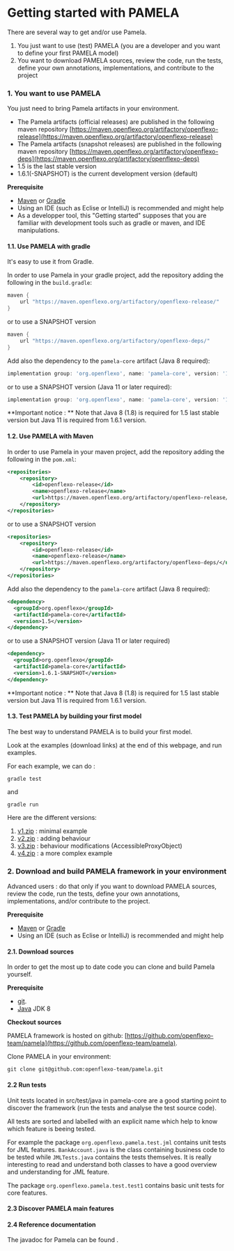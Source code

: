 # Getting started with PAMELA

There are several way to get and/or use Pamela.

1. You just want to use (test) PAMELA (you are a developer and you want to define your first PAMELA model)
2. You want to download PAMELA sources, review the code, run the tests, define your own annotations, implementations, and contribute to the project

### 1. You want to use PAMELA

You just need to bring Pamela artifacts in your environment.

- The Pamela artifacts (official releases) are published in the following maven repository [https://maven.openflexo.org/artifactory/openflexo-release](https://maven.openflexo.org/artifactory/openflexo-release)
- The Pamela artifacts (snapshot releases) are published in the following maven repository [https://maven.openflexo.org/artifactory/openflexo-deps](https://maven.openflexo.org/artifactory/openflexo-deps)
- 1.5 is the last stable version
- 1.6.1(-SNAPSHOT) is the current development version (default)

**Prerequisite**

- [Maven](https://maven.apache.org/) or [Gradle](https://gradle.org)
- Using an IDE (such as Eclise or IntelliJ) is recommended and might help
- As a developper tool, this "Getting started" supposes that you are familiar with development tools such as gradle or maven, and IDE manipulations.

#### 1.1. Use PAMELA with gradle

It's easy to use it from Gradle. 

In order to use Pamela in your gradle project, add the repository adding the following in the `build.gradle`:

```groovy
maven {
    url "https://maven.openflexo.org/artifactory/openflexo-release/"
}
```

or to use a SNAPSHOT version

```groovy
maven {
    url "https://maven.openflexo.org/artifactory/openflexo-deps/"
}
```

Add also the dependency to the `pamela-core` artifact (Java 8 required):

```groovy
implementation group: 'org.openflexo', name: 'pamela-core', version: '1.5'
```

or to use a SNAPSHOT version (Java 11 or later required):

```groovy
implementation group: 'org.openflexo', name: 'pamela-core', version: '1.6.1-SNAPSHOT'
```

**Important notice : **
Note that Java 8 (1.8) is required for 1.5 last stable version but Java 11 is required from 1.6.1 version.

#### 1.2. Use PAMELA with Maven

In order to use Pamela in your maven project, add the repository adding the following in the `pom.xml`:

```xml
<repositories>
    <repository>
        <id>openflexo-release</id>
        <name>openflexo-release</name>
        <url>https://maven.openflexo.org/artifactory/openflexo-release/</url>
    </repository>
</repositories>
```

or to use a SNAPSHOT version

```xml
<repositories>
    <repository>
        <id>openflexo-release</id>
        <name>openflexo-release</name>
        <url>https://maven.openflexo.org/artifactory/openflexo-deps/</url>
    </repository>
</repositories>
```

Add also the dependency to the `pamela-core` artifact (Java 8 required):

```xml
<dependency>
  <groupId>org.openflexo</groupId>
  <artifactId>pamela-core</artifactId>
  <version>1.5</version>
</dependency>
```

or to use a SNAPSHOT version (Java 11 or later required)

```xml
<dependency>
  <groupId>org.openflexo</groupId>
  <artifactId>pamela-core</artifactId>
  <version>1.6.1-SNAPSHOT</version>
</dependency>
```

**Important notice : **
Note that Java 8 (1.8) is required for 1.5 last stable version but Java 11 is required from 1.6.1 version.

#### 1.3. Test PAMELA by building your first model

The best way to understand PAMELA is to build your first model.

<!-- [Build your first model](./example.html) -->

Look at the examples (download links) at the end of this webpage, and run examples.

For each example, we can do :

```
gradle test
```

and

```
gradle run
```

Here are the different versions:

1. [v1.zip](https://support.openflexo.org/images/components/pamela/examples/v1.zip) : minimal example
2. [v2.zip](https://support.openflexo.org/images/components/pamela/examples/v2.zip) : adding behaviour
3. [v3.zip](https://support.openflexo.org/images/components/pamela/examples/v3.zip) : behaviour modifications (AccessibleProxyObject)
4. [v4.zip](https://support.openflexo.org/images/components/pamela/examples/v4.zip) : a more complex example

### 2. Download and build PAMELA framework in your environment

Advanced users : do that only if you want to download PAMELA sources, review the code, run the tests, define your own annotations, implementations, and/or contribute to the project.

**Prerequisite**

- [Maven](https://maven.apache.org/) or [Gradle](https://gradle.org)
- Using an IDE (such as Eclise or IntelliJ) is recommended and might help

#### 2.1. Download sources

In order to get the most up to date code you can clone and build Pamela yourself.

**Prerequisite**

- [git](https://git-scm.com).
- [Java](http://www.oracle.com/technetwork/java/index.html) JDK 8

**Checkout sources**

PAMELA framework is hosted on github: [https://github.com/openflexo-team/pamela](https://github.com/openflexo-team/pamela).

Clone PAMELA in your environment:

```
git clone git@github.com:openflexo-team/pamela.git
```

#### 2.2 Run tests

Unit tests located in src/test/java in pamela-core are a good starting point to discover the framework (run the tests and analyse the test source code).

All tests are sorted and labelled with an explicit name which help to know which feature is beeing tested.

For example the package ``org.openflexo.pamela.test.jml`` contains unit tests for JML features. ``BankAccount.java`` is the class containing business code to be tested while ``JMLTests.java`` contains the tests themselves. It is really interesting to read and understand both classes to have a good overview and understanding for JML feature.

The package ``org.openflexo.pamela.test.test1`` contains basic unit tests for core features.

#### 2.3 Discover PAMELA main features

<!-- - [Model at runtime computation, model fragmentation management](./pamela-core/1-model_at_runtime.html)
- [Life-cycle management](./pamela-core/2-life_cycle_management.html)
- [Meta-programming support](./pamela-core/3-metaprogramming_support.html)
- [Multiple inheritance and traits programming](./pamela-core/4-multiple_inheritance.html)
- [Containment management](./pamela-core/5-containment_management.html)
- [Cloning support](./pamela-core/6-cloning_support.html)
- [Clipboard operations](./pamela-core/7-clipboard_operations.html)
- [Notification support](./pamela-core/8-notification_support.html)
- [Persistance support, XML serialization/deserialization](./pamela-core/9-persistence_support.html)
- [Equality computing support](./pamela-core/10-equality_computing.html)
- [Visiting features](./pamela-core/11-visiting_features.html)
- [Differential updating](./pamela-core/12-differential_updating.html)
- [Validation API](./pamela-core/13-validation_api.html)
- [Contract programming, JML](./pamela-core/14-jml.html)
- [Design patterns, aspect programming](./pamela-core/15-design_patterns.html) -->

#### 2.4 Reference documentation

The javadoc for Pamela can be found .

   
  
